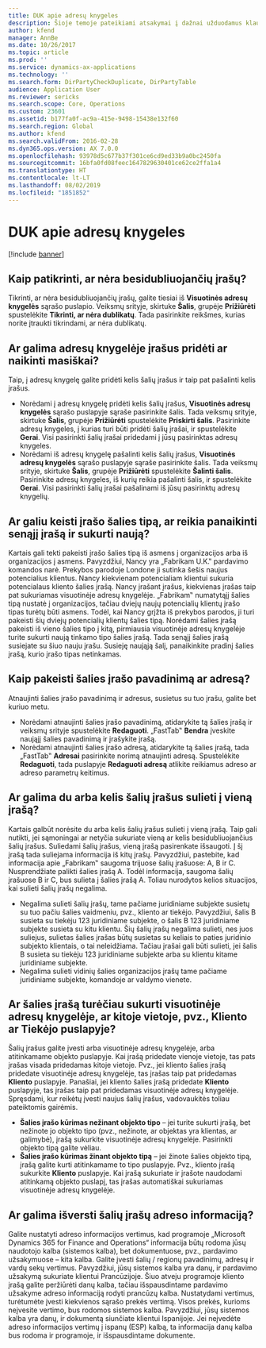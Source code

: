 ```yaml
---
title: DUK apie adresų knygeles
description: Šioje temoje pateikiami atsakymai į dažnai užduodamus klausimus, susijusius su „Microsoft Dynamics 365 for Finance and Operations“ adresų knygelėmis.
author: kfend
manager: AnnBe
ms.date: 10/26/2017
ms.topic: article
ms.prod: ''
ms.service: dynamics-ax-applications
ms.technology: ''
ms.search.form: DirPartyCheckDuplicate, DirPartyTable
audience: Application User
ms.reviewer: sericks
ms.search.scope: Core, Operations
ms.custom: 23601
ms.assetid: b177fa0f-ac9a-415e-9498-15438e132f60
ms.search.region: Global
ms.author: kfend
ms.search.validFrom: 2016-02-28
ms.dyn365.ops.version: AX 7.0.0
ms.openlocfilehash: 93978d5c677b37f301ce6cd9ed33b9a0bc2450fa
ms.sourcegitcommit: 16bfa0fd08feec1647829630401ce62ce2ffa1a4
ms.translationtype: HT
ms.contentlocale: lt-LT
ms.lasthandoff: 08/02/2019
ms.locfileid: "1851852"
---
```

# <a name="address-books-faq"></a>DUK apie adresų knygeles

[!include [banner](../includes/banner.md)]

## <a name="how-do-i-check-for-duplicate-records"></a>Kaip patikrinti, ar nėra besidubliuojančių įrašų?

Tikrinti, ar nėra besidubliuojančių įrašų, galite tiesiai iš **Visuotinės adresų knygelės** sąrašo puslapio. Veiksmų srityje, skirtuke **Šalis**, grupėje **Prižiūrėti** spustelėkite **Tikrinti, ar nėra dublikatų**. Tada pasirinkite reikšmes, kurias norite įtraukti tikrindami, ar nėra dublikatų.

## <a name="can-i-bulk-add-or-delete-party-records-from-an-address-book"></a>Ar galima adresų knygelėje įrašus pridėti ar naikinti masiškai?

Taip, į adresų knygelę galite pridėti kelis šalių įrašus ir taip pat pašalinti kelis įrašus.

- Norėdami į adresų knygelę pridėti kelis šalių įrašus, **Visuotinės adresų knygelės** sąrašo puslapyje sąraše pasirinkite šalis. Tada veiksmų srityje, skirtuke **Šalis**, grupėje **Prižiūrėti** spustelėkite **Priskirti šalis**. Pasirinkite adresų knygeles, į kurias turi būti pridėti šalių įrašai, ir spustelėkite **Gerai**. Visi pasirinkti šalių įrašai pridedami į jūsų pasirinktas adresų knygeles.
- Norėdami iš adresų knygelę pašalinti kelis šalių įrašus, **Visuotinės adresų knygelės** sąrašo puslapyje sąraše pasirinkite šalis. Tada veiksmų srityje, skirtuke **Šalis**, grupėje **Prižiūrėti** spustelėkite **Šalinti šalis**. Pasirinkite adresų knygeles, iš kurių reikia pašalinti šalis, ir spustelėkite **Gerai**. Visi pasirinkti šalių įrašai pašalinami iš jūsų pasirinktų adresų knygelių.

## <a name="can-i-change-the-party-type-of-a-record-or-do-i-have-to-delete-the-old-record-and-create-a-new-one"></a>Ar galiu keisti įrašo šalies tipą, ar reikia panaikinti senąjį įrašą ir sukurti naują?

Kartais gali tekti pakeisti įrašo šalies tipą iš asmens į organizacijos arba iš organizacijos į asmens. Pavyzdžiui, Nancy yra „Fabrikam U.K.‟ pardavimo komandos narė. Prekybos parodoje Londone ji sutinka šešis naujus potencialius klientus. Nancy kiekvienam potencialiam klientui sukuria potencialaus kliento šalies įrašą. Nancy įrašant įrašus, kiekvienas įrašas taip pat sukuriamas visuotinėje adresų knygelėje. „Fabrikam‟ numatytąjį šalies tipą nustatė į organizacijos, tačiau dviejų naujų potencialių klientų įrašo tipas turėtų būti asmens. Todėl, kai Nancy grįžta iš prekybos parodos, ji turi pakeisti šių dviejų potencialių klientų šalies tipą. Norėdami šalies įrašą pakeisti iš vieno šalies tipo į kitą, pirmiausia visuotinėje adresų knygelėje turite sukurti naują tinkamo tipo šalies įrašą. Tada senąjį šalies įrašą susiejate su šiuo nauju įrašu. Susieję naująją šalį, panaikinkite pradinį šalies įrašą, kurio įrašo tipas netinkamas.

## <a name="how-do-i-change-the-name-or-address-of-a-party-record"></a>Kaip pakeisti šalies įrašo pavadinimą ar adresą?

Atnaujinti šalies įrašo pavadinimą ir adresus, susietus su tuo įrašu, galite bet kuriuo metu.

- Norėdami atnaujinti šalies įrašo pavadinimą, atidarykite tą šalies įrašą ir veiksmų srityje spustelėkite **Redaguoti**. „FastTab‟ **Bendra** įveskite naująjį šalies pavadinimą ir įrašykite įrašą.
- Norėdami atnaujinti šalies įrašo adresą, atidarykite tą šalies įrašą, tada „FastTab‟ **Adresai** pasirinkite norimą atnaujinti adresą. Spustelėkite **Redaguoti**, tada puslapyje **Redaguoti adresą** atlikite reikiamus adreso ar adreso parametrų keitimus.

## <a name="can-i-merge-two-or-more-party-records-into-one-record"></a>Ar galima du arba kelis šalių įrašus sulieti į vieną įrašą?

Kartais galbūt norėsite du arba kelis šalių įrašus sulieti į vieną įrašą. Taip gali nutikti, jei sąmoningai ar netyčia sukuriate vieną ar kelis besidubliuojančius šalių įrašus. Suliedami šalių įrašus, vieną įrašą pasirenkate išsaugoti. Į šį įrašą tada suliejama informacija iš kitų įrašų. Pavyzdžiui, pastebite, kad informacija apie „Fabrikam‟ saugoma trijuose šalių įrašuose: A, B ir C. Nusprendžiate palikti šalies įrašą A. Todėl informacija, saugoma šalių įrašuose B ir C, bus sulieta į šalies įrašą A. Toliau nurodytos kelios situacijos, kai sulieti šalių įrašų negalima.

- Negalima sulieti šalių įrašų, tame pačiame juridiniame subjekte susietų su tuo pačiu šalies vaidmeniu, pvz., kliento ar tiekėjo. Pavyzdžiui, šalis B susieta su tiekėju 123 juridiniame subjekte, o šalis B 123 juridiniame subjekte susieta su kitu klientu. Šių šalių įrašų negalima sulieti, nes juos suliejus, sulietas šalies įrašas būtų susietas su keliais to paties juridinio subjekto klientais, o tai neleidžiama. Tačiau įrašai gali būti sulieti, jei šalis B susieta su tiekėju 123 juridiniame subjekte arba su klientu kitame juridiniame subjekte.
- Negalima sulieti vidinių šalies organizacijos įrašų tame pačiame juridiniame subjekte, komandoje ar valdymo vienete.

## <a name="should-i-create-a-party-record-in-the-global-address-book-or-in-another-place-such-as-the-customer-or-vendor-page"></a>Ar šalies įrašą turėčiau sukurti visuotinėje adresų knygelėje, ar kitoje vietoje, pvz., Kliento ar Tiekėjo puslapyje?

Šalių įrašus galite įvesti arba visuotinėje adresų knygelėje, arba atitinkamame objekto puslapyje. Kai įrašą pridedate vienoje vietoje, tas pats įrašas visada pridedamas kitoje vietoje. Pvz., jei kliento šalies įrašą pridedate visuotinėje adresų knygelėje, tas įrašas taip pat pridedamas **Kliento** puslapyje. Panašiai, jei kliento šalies įrašą pridedate **Kliento** puslapyje, tas įrašas taip pat pridedamas visuotinėje adresų knygelėje. Spręsdami, kur reikėtų įvesti naujus šalių įrašus, vadovaukitės toliau pateiktomis gairėmis.

- **Šalies įrašo kūrimas nežinant objekto tipo** – jei turite sukurti įrašą, bet nežinote jo objekto tipo (pvz., nežinote, ar objektas yra klientas, ar galimybė), įrašą sukurkite visuotinėje adresų knygelėje. Pasirinkti objekto tipą galite vėliau.
- **Šalies įrašo kūrimas žinant objekto tipą** – jei žinote šalies objekto tipą, įrašą galite kurti atitinkamame to tipo puslapyje. Pvz., kliento įrašą sukurkite **Kliento** puslapyje. Kai įrašą sukuriate ir įrašote naudodami atitinkamą objekto puslapį, tas įrašas automatiškai sukuriamas visuotinėje adresų knygelėje.

## <a name="can-i-translate-address-information-for-party-records"></a>Ar galima išversti šalių įrašų adreso informaciją?

Galite nustatyti adreso informacijos vertimus, kad programoje „Microsoft Dynamics 365 for Finance and Operations“ informacija būtų rodoma jūsų naudotojo kalba (sistemos kalba), bet dokumentuose, pvz., pardavimo užsakymuose – kita kalba. Galite įvesti šalių / regionų pavadinimų, adresų ir vardų sekų vertimus. Pavyzdžiui, jūsų sistemos kalba yra danų, ir pardavimo užsakymą sukuriate klientui Prancūzijoje. Šiuo atveju programoje kliento įrašą galite peržiūrėti danų kalba, tačiau išspausdintame pardavimo užsakyme adreso informaciją rodyti prancūzų kalba. Nustatydami vertimus, turėtumėte įvesti kiekvienos sąrašo prekės vertimą. Visos prekės, kurioms neįvesite vertimo, bus rodomos sistemos kalba. Pavyzdžiui, jūsų sistemos kalba yra danų, ir dokumentą siunčiate klientui Ispanijoje. Jei neįvedėte adreso informacijos vertimų į ispanų (ESP) kalbą, ta informacija danų kalba bus rodoma ir programoje, ir išspausdintame dokumente.
